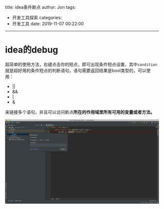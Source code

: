title: idea条件断点
author: Jon
tags:
  - 开发工具探索
categories:
  - 开发工具
date: 2019-11-07 00:22:00

---

# idea的debug

超简单的使用方法，右键点击你的短点，即可出现条件短点设置，其中`condition`就是超好用的条件短点的判断语句，语句需要返回结果是bool类型的，可以使用：

* ||
* &&
* |
* &

来链接多个语句，并且可以访问断点**所在的作用域里所有可用的变量或者方法。**

![image-20191107003330787](idea%E6%9D%A1%E4%BB%B6%E6%96%AD%E7%82%B9/image-20191107003330787.png)